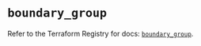# `boundary_group`

Refer to the Terraform Registry for docs: [`boundary_group`](https://registry.terraform.io/providers/hashicorp/boundary/1.1.13/docs/resources/group).
